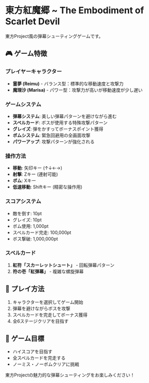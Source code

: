 # 東方紅魔郷 ~ The Embodiment of Scarlet Devil

東方Project風の弾幕シューティングゲームです。

## 🎮 ゲーム特徴

### プレイヤーキャラクター
- **霊夢 (Reimu)** - バランス型：標準的な移動速度と攻撃力
- **魔理沙 (Marisa)** - パワー型：攻撃力が高いが移動速度が少し遅い

### ゲームシステム
- **弾幕システム**: 美しい弾幕パターンを避けながら進む
- **スペルカード**: ボスが使用する特殊攻撃パターン
- **グレイズ**: 弾をかすってボーナスポイント獲得
- **ボムシステム**: 緊急回避用の全画面攻撃
- **パワーアップ**: 攻撃パターンが強化される

### 操作方法
- **移動**: 矢印キー (↑↓←→)
- **射撃**: Zキー (連射可能)
- **ボム**: Xキー
- **低速移動**: Shiftキー (精密な操作用)

### スコアシステム
- 敵を倒す: 10pt
- グレイズ: 10pt
- ボム使用: 1,000pt
- スペルカード完走: 100,000pt
- ボス撃破: 1,000,000pt

### スペルカード
1. **紅符「スカーレットシュート」** - 回転弾幕パターン
2. **符の壱「紅弾幕」** - 複雑な螺旋弾幕

## 🚀 プレイ方法

1. キャラクターを選択してゲーム開始
2. 弾幕を避けながらボスを攻撃
3. スペルカードを完走してボーナス獲得
4. 全6ステージクリアを目指す

## 🎯 ゲーム目標

- ハイスコアを目指す
- 全スペルカードを完走する
- ノーミス・ノーボムクリアに挑戦

東方Projectの魅力的な弾幕シューティングをお楽しみください！